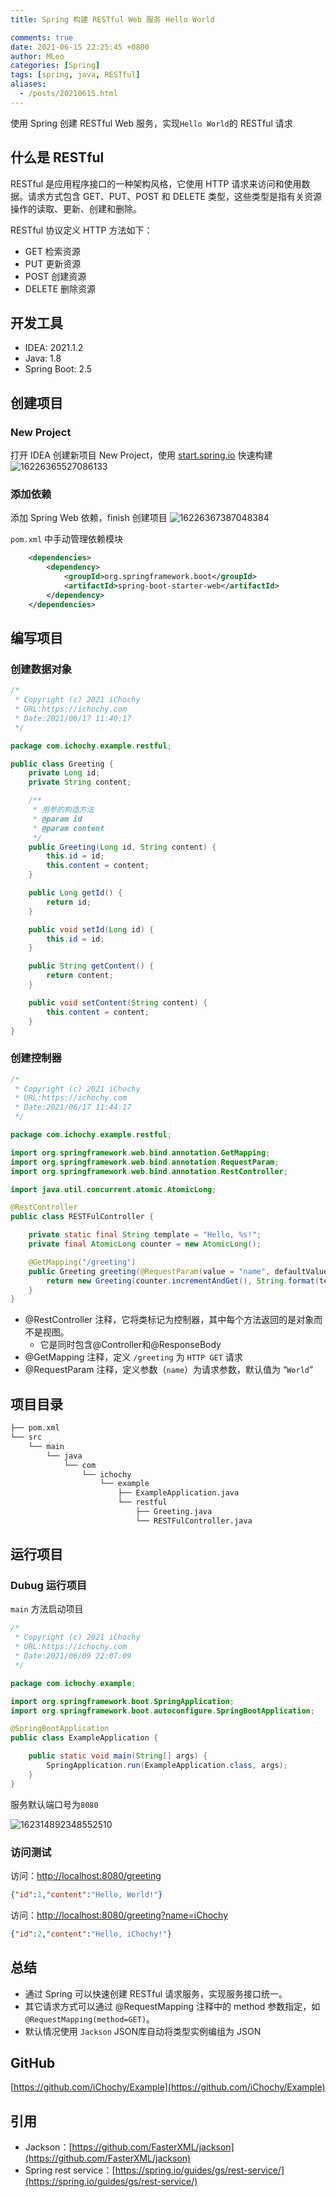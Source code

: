 ```yaml
---
title: Spring 构建 RESTful Web 服务 Hello World

comments: true
date: 2021-06-15 22:25:45 +0800
author: MLeo
categories: [Spring] 
tags: [spring, java, RESTful]
aliases:
  - /posts/20210615.html
---
```


使用 Spring 创建 RESTful Web 服务，实现`Hello World`的 RESTful 请求

## 什么是 RESTful

RESTful 是应用程序接口的一种架构风格，它使用 HTTP 请求来访问和使用数据。请求方式包含 GET、PUT、POST 和 DELETE 类型，这些类型是指有关资源操作的读取、更新、创建和删除。

RESTful 协议定义 HTTP 方法如下：

- GET 检索资源
- PUT 更新资源
- POST 创建资源
- DELETE 删除资源

## 开发工具

- IDEA: 2021.1.2
- Java: 1.8
- Spring Boot: 2.5

## 创建项目

### New Project

打开 IDEA 创建新项目 New Project，使用 [start.spring.io](https://start.spring.io) 快速构建
![16226365527086133](https://images.ichochy.com/16226365527086133.png)

### 添加依赖

添加 Spring Web 依赖，finish 创建项目
![16226367387048384](https://images.ichochy.com/16226367387048384.png)

`pom.xml` 中手动管理依赖模块

```xml
    <dependencies>
        <dependency>
            <groupId>org.springframework.boot</groupId>
            <artifactId>spring-boot-starter-web</artifactId>
        </dependency>
    </dependencies>
```

## 编写项目

### 创建数据对象

```java
/*
 * Copyright (c) 2021 iChochy
 * URL:https://ichochy.com
 * Date:2021/06/17 11:40:17
 */

package com.ichochy.example.restful;

public class Greeting {
    private Long id;
    private String content;

    /**
     * 用参的构造方法
     * @param id
     * @param content
     */
    public Greeting(Long id, String content) {
        this.id = id;
        this.content = content;
    }

    public Long getId() {
        return id;
    }

    public void setId(Long id) {
        this.id = id;
    }

    public String getContent() {
        return content;
    }

    public void setContent(String content) {
        this.content = content;
    }
}
```

### 创建控制器

```java
/*
 * Copyright (c) 2021 iChochy
 * URL:https://ichochy.com
 * Date:2021/06/17 11:44:17
 */

package com.ichochy.example.restful;

import org.springframework.web.bind.annotation.GetMapping;
import org.springframework.web.bind.annotation.RequestParam;
import org.springframework.web.bind.annotation.RestController;

import java.util.concurrent.atomic.AtomicLong;

@RestController
public class RESTFulController {

    private static final String template = "Hello, %s!";
    private final AtomicLong counter = new AtomicLong();

    @GetMapping("/greeting")
    public Greeting greeting(@RequestParam(value = "name", defaultValue = "World") String name) {
        return new Greeting(counter.incrementAndGet(), String.format(template, name));
    }
}
```

- @RestController 注释，它将类标记为控制器，其中每个方法返回的是对象而不是视图。
  - 它是同时包含@Controller和@ResponseBody
- @GetMapping 注释，定义 `/greeting` 为 `HTTP GET` 请求
- @RequestParam 注释，定义参数（`name`）为请求参数，默认值为 “`World`”

## 项目目录

```bash
├── pom.xml
└── src
    └── main
        └── java
            └── com
                └── ichochy
                    └── example
                        ├── ExampleApplication.java
                        └── restful
                            ├── Greeting.java
                            └── RESTFulController.java
```

## 运行项目

### Dubug 运行项目

`main` 方法启动项目

```java
/*
 * Copyright (c) 2021 iChochy
 * URL:https://ichochy.com
 * Date:2021/06/09 22:07:09
 */

package com.ichochy.example;

import org.springframework.boot.SpringApplication;
import org.springframework.boot.autoconfigure.SpringBootApplication;

@SpringBootApplication
public class ExampleApplication {

    public static void main(String[] args) {
        SpringApplication.run(ExampleApplication.class, args);
    }
}
```

服务默认端口号为`8080`

![162314892348552510](https://images.ichochy.com/162314892348552510.png)

### 访问测试

访问：[http://localhost:8080/greeting](http://localhost:8080/greeting)

```json
{"id":1,"content":"Hello, World!"}
```

访问：[http://localhost:8080/greeting?name=iChochy](http://localhost:8080/greeting?name=iChochy)

```json
{"id":2,"content":"Hello, iChochy!"}
```

## 总结

- 通过 Spring 可以快速创建 RESTful 请求服务，实现服务接口统一。
- 其它请求方式可以通过 @RequestMapping 注释中的 method 参数指定，如 `@RequestMapping(method=GET)`。
- 默认情况使用 `Jackson` JSON库自动将类型实例编组为 JSON

## GitHub

[https://github.com/iChochy/Example](https://github.com/iChochy/Example)

## 引用

- Jackson：[https://github.com/FasterXML/jackson](https://github.com/FasterXML/jackson)
- Spring rest service：[https://spring.io/guides/gs/rest-service/](https://spring.io/guides/gs/rest-service/)

